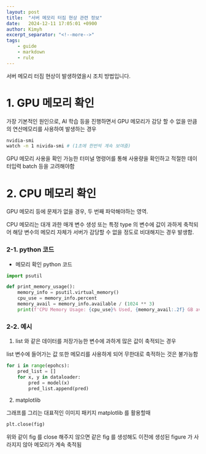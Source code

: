 ```yaml
---
layout: post
title:  "서버 메모리 터짐 현상 관련 정보"
date:   2024-12-11 17:05:01 +0900
author: Kimyh
excerpt_separator: "<!--more-->"
tags:
    - guide
    - markdown
    - rule
---
```


서버 메모리 터짐 현상이 발생하였을시 조치 방법입니다.

<!--more-->

# 1. GPU 메모리 확인

가장 기본적인 원인으로, AI 학습 등을 진행하면서 GPU 메모리가 감당 할 수 없을 만큼의 연산메모리를 사용하여 발생하는 경우

```bash 
nvidia-smi
watch -n 1 nivida-smi # (1초에 한번씩 계속 보여줌)
```

GPU 메모리 사용을 확인 가능한 터미널 명령어를 통해 사용량을 확인하고 적절한 데이터입력 batch 등을 고려해야함

# 2. CPU 메모리 확인

GPU 메모리 등에 문제가 없을 경우, 두 번째 파악해야하는 영역.

CPU 메모리는 대개 과한 매개 변수 생성 또는 특정 type 의 변수에 값이 과하게 축적되어 해당 변수의 메모리 자체가 서버가 감당할 수 없을 정도로 비대해지는 경우 발생함.

### 2-1. python 코드

- 메모리 확인 python 코드

```python
import psutil

def print_memory_usage():
    memory_info = psutil.virtual_memory()
    cpu_use = memory_info.percent
    memory_avail = memory_info.available / (1024 ** 3)
    print(f'CPU Memory Usage: {cpu_use}% Used, {memory_avail:.2f} GB available')
```



### 2-2. 예시

1.  list 와 같은 데이터를 저장가능한 변수에 과하게 많은 값이 축적되는 경우

list 변수에 들어가는 값 또한 메모리를 사용하게 되어 무한대로 축적하는 것은 불가능함

```python
for i in range(epohcs):
    pred_list = []
    for x, y in dataloader:
        pred = model(x)
        pred_list.append(pred)
```

2. matplotlib

그래프를 그리는 대표적인 이미지 패키지 matplotlib 를 활용할때

```python
plt.close(fig)
```

위와 같이 fig 를 close 해주지 않으면 같은 fig 를 생성해도 이전에 생성된 figure 가 사라지지 않아 메모리가 계속 축적됨